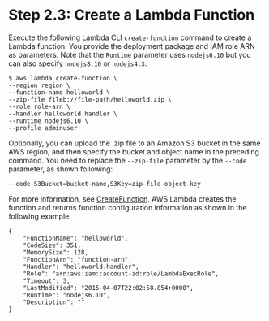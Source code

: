 # Step 2\.3: Create a Lambda Function<a name="with-userapp-walkthrough-custom-events-upload"></a>

Execute the following Lambda CLI `create-function` command to create a Lambda function\. You provide the deployment package and IAM role ARN as parameters\. Note that the `Runtime` parameter uses `nodejs6.10` but you can also specify `nodejs8.10` or `nodejs4.3`\. 

```
$ aws lambda create-function \
--region region \
--function-name helloworld \
--zip-file fileb://file-path/helloworld.zip \
--role role-arn \
--handler helloworld.handler \
--runtime nodejs6.10 \
--profile adminuser
```

Optionally, you can upload the \.zip file to an Amazon S3 bucket in the same AWS region, and then specify the bucket and object name in the preceding command\. You need to replace the `--zip-file` parameter by the `--code` parameter, as shown following:

```
--code S3Bucket=bucket-name,S3Key=zip-file-object-key
```

For more information, see [CreateFunction](API_CreateFunction.md)\. AWS Lambda creates the function and returns function configuration information as shown in the following example:

```
{
    "FunctionName": "helloworld",
    "CodeSize": 351,
    "MemorySize": 128,
    "FunctionArn": "function-arn",
    "Handler": "helloworld.handler",
    "Role": "arn:aws:iam::account-id:role/LambdaExecRole",
    "Timeout": 3,
    "LastModified": "2015-04-07T22:02:58.854+0000",
    "Runtime": "nodejs6.10",
    "Description": ""
}
```